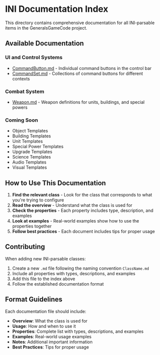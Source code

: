 # INI Documentation Index

This directory contains comprehensive documentation for all INI-parsable items in the GeneralsGameCode project.

## Available Documentation

### UI and Control Systems
- [CommandButton.md](CommandButton.md) - Individual command buttons in the control bar
- [CommandSet.md](CommandSet.md) - Collections of command buttons for different contexts

### Combat System
- [Weapon.md](Weapon.md) - Weapon definitions for units, buildings, and special powers

### Coming Soon
- Object Templates
- Building Templates  
- Unit Templates
- Special Power Templates
- Upgrade Templates
- Science Templates
- Audio Templates
- Visual Templates

## How to Use This Documentation

1. **Find the relevant class** - Look for the class that corresponds to what you're trying to configure
2. **Read the overview** - Understand what the class is used for
3. **Check the properties** - Each property includes type, description, and examples
4. **Look at examples** - Real-world examples show how to use the properties together
5. **Follow best practices** - Each document includes tips for proper usage

## Contributing

When adding new INI-parsable classes:
1. Create a new `.md` file following the naming convention `ClassName.md`
2. Include all properties with types, descriptions, and examples
3. Add this file to the index above
4. Follow the established documentation format

## Format Guidelines

Each documentation file should include:
- **Overview**: What the class is used for
- **Usage**: How and when to use it
- **Properties**: Complete list with types, descriptions, and examples
- **Examples**: Real-world usage examples
- **Notes**: Additional important information
- **Best Practices**: Tips for proper usage
